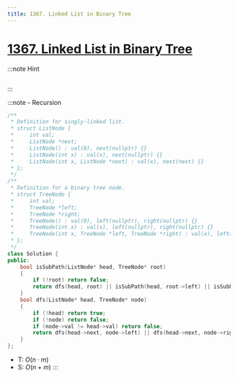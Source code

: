 ```yaml
---
title: 1367. Linked List in Binary Tree
---
```


# [1367\. Linked List in Binary Tree](https://leetcode.com/problems/linked-list-in-binary-tree/)

:::note Hint
```cpp

```
:::

:::note - Recursion
```cpp
/**
 * Definition for singly-linked list.
 * struct ListNode {
 *     int val;
 *     ListNode *next;
 *     ListNode() : val(0), next(nullptr) {}
 *     ListNode(int x) : val(x), next(nullptr) {}
 *     ListNode(int x, ListNode *next) : val(x), next(next) {}
 * };
 */
/**
 * Definition for a binary tree node.
 * struct TreeNode {
 *     int val;
 *     TreeNode *left;
 *     TreeNode *right;
 *     TreeNode() : val(0), left(nullptr), right(nullptr) {}
 *     TreeNode(int x) : val(x), left(nullptr), right(nullptr) {}
 *     TreeNode(int x, TreeNode *left, TreeNode *right) : val(x), left(left), right(right) {}
 * };
 */
class Solution {
public:
    bool isSubPath(ListNode* head, TreeNode* root)
    {
        if (!root) return false;
        return dfs(head, root) || isSubPath(head, root->left) || isSubPath(head, root->right);
    }
    bool dfs(ListNode* head, TreeNode* node)
    {
        if (!head) return true;
        if (!node) return false;
        if (node->val != head->val) return false;
        return dfs(head->next, node->left) || dfs(head->next, node->right);
    }
};
```
- T: $O(n \cdot m)$
- S: $O(n + m)$
:::
